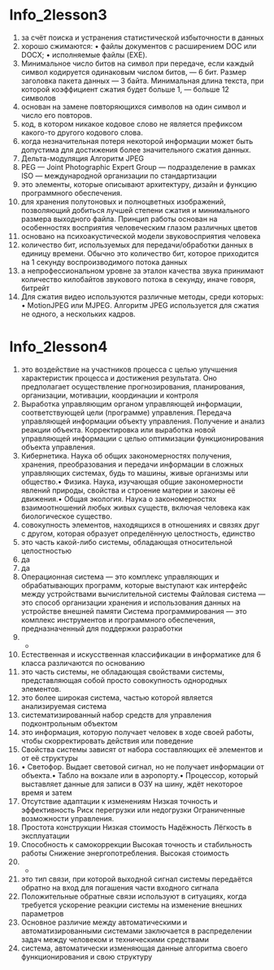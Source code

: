 # Info_2lesson3

1. за счёт поиска и устранения статистической избыточности в данных
2. хорошо сжимаются: • файлы документов с расширением DOC или DOCX; • исполняемые файлы (EXE).
3. Минимальное число битов на символ при передаче, если каждый символ кодируется одинаковым числом битов, — 6 бит. Размер заголовка пакета данных — 3 байта. Минимальная длина текста, при которой коэффициент сжатия будет больше 1, — больше 12 символов
4.  основан на замене повторяющихся символов на один символ и число его повторов.
5.  код, в котором никакое кодовое слово не является префиксом какого-то другого кодового слова.
6.  когда незначительная потеря некоторой информации может быть допустима для достижения более значительного сжатия данных.
7.  Дельта-модуляция Алгоритм JPEG
8.  PEG — Joint Photographic Expert Group — подразделение в рамках ISO — международной организации по стандартизации
9.  это элементы, которые описывают архитектуру, дизайн и функцию программного обеспечения.
10.  для хранения полутоновых и полноцветных изображений, позволяющий добиться лучшей степени сжатия и минимального размера выходного файла. Принцип работы основан на особенностях восприятия человеческим глазом различных цветов
11.  основано на психоакустической модели звуковосприятия человека
12.  количество бит, используемых для передачи/обработки данных в единицу времени. Обычно это количество бит, которое приходится на 1 секунду воспроизводимого потока данных
13.  а непрофессиональном уровне за эталон качества звука принимают количество килобайтов звукового потока в секунду, иначе говоря, битрейт
14.  Для сжатия видео используются различные методы, среди которых: • MotionJPEG или MJPEG. Алгоритм JPEG используется для сжатия не одного, а нескольких кадров.


# Info_2lesson4

1. это воздействие на участников процесса с целью улучшения характеристик процесса и достижения результата. Оно предполагает осуществление прогнозирования, планирования, организации, мотивации, координации и контроля
2. Выработка управляющим органом управляющей информации, соответствующей цели (программе) управления. Передача управляющей информации объекту управления. Получение и анализ реакции объекта. Корректировка или выработка новой управляющей информации с целью оптимизации функционирования объекта управления.
3. Кибернетика. Наука об общих закономерностях получения, хранения, преобразования и передачи информации в сложных управляющих системах, будь то машины, живые организмы или общество.• Физика. Наука, изучающая общие закономерности явлений природы, свойства и строение материи и законы её движения.• Общая экология. Наука о закономерностях взаимоотношений любых живых существ, включая человека как биологическое существо.
4. совокупность элементов, находящихся в отношениях и связях друг с другом, которая образует определённую целостность, единство
5.  это часть какой-либо системы, обладающая относительной целостностью
6.  да
7.  да
8.  Операционная система — это комплекс управляющих и обрабатывающих программ, которые выступают как интерфейс между устройствами вычислительной системы Файловая система — это способ организации хранения и использования данных на устройстве внешней памяти Система программирования — это комплекс инструментов и программного обеспечения, предназначенный для поддержки разработки
9.  -
10. Естественная и искусственная классификации в информатике для 6 класса различаются по основанию
11. это часть системы, не обладающая свойствами системы, представляющая собой просто совокупность однородных элементов.
12. это более широкая система, частью которой является анализируемая система
13. систематизированный набор средств для управления подконтрольным объектом
14. это информация, которую получает человек в ходе своей работы, чтобы скорректировать действия или поведение
15. Свойства системы зависят от набора составляющих её элементов и от её структуры
16. • Светофор. Выдает световой сигнал, но не получает информации от объекта.• Табло на вокзале или в аэропорту.• Процессор, который выставляет данные для записи в ОЗУ на шину, ждёт некоторое время и затем
17. Отсутствие адаптации к изменениям Низкая точность и эффективность Риск перегрузки или недогрузки Ограниченные возможности управления.
18. Простота конструкции Низкая стоимость Надёжность Лёгкость в эксплуатации
19.  Способность к самокоррекции Высокая точность и стабильность работы Снижение энергопотребления. Высокая стоимость
20.  -
21.  это тип связи, при которой выходной сигнал системы передаётся обратно на вход для погашения части входного сигнала
22.  Положительные обратные связи используют в ситуациях, когда требуется ускорение реакции системы на изменение внешних параметров
23.  Основное различие между автоматическими и автоматизированными системами заключается в распределении задач между человеком и техническими средствами
24.  система, автоматически изменяющая данные алгоритма своего функционирования и свою структуру
